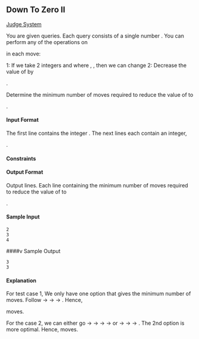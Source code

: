 ## Down To Zero II

[Judge System](https://www.hackerrank.com/challenges/down-to-zero-ii/problem?h_r=internal-search)

You are given queries. Each query consists of a single number . You can perform any of the operations on

in each move:

1: If we take 2 integers
and where , , then we can change 2: Decrease the value of by

.

Determine the minimum number of moves required to reduce the value of
to

.

#### Input Format

The first line contains the integer
.
The next lines each contain an integer,

.

#### Constraints


#### Output Format

Output
lines. Each line containing the minimum number of moves required to reduce the value of to

.

#### Sample Input
```
2
3
4
```
####v Sample Output
```
3
3
```
#### Explanation

For test case 1, We only have one option that gives the minimum number of moves.
Follow
-> -> -> . Hence,

moves.

For the case 2, we can either go
-> -> -> -> or -> -> -> . The 2nd option is more optimal. Hence, moves.
